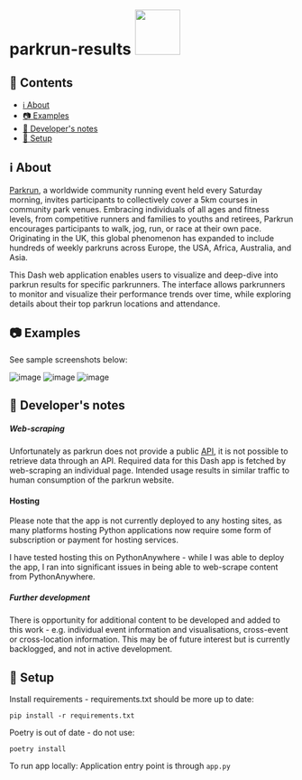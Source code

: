 # parkrun-results <img src="https://user-images.githubusercontent.com/94953297/218050503-c6260c37-f97f-4a70-bfa2-02c70df28b3c.jpg" width="80" height="80">

## 📖 Contents
* [ℹ️ About](https://github.com/jansen88/parkrun-results/tree/master#about)
* [📷 Examples](https://github.com/jansen88/parkrun-results/tree/master#examples)
* [🏃 Developer's notes](https://github.com/jansen88/parkrun-results/tree/master#developers-notes)
* [🔧 Setup](https://github.com/jansen88/parkrun-results/tree/master#setup)

## ℹ️ About
[Parkrun](https://www.parkrun.com.au/), a worldwide community running event held every Saturday morning, invites participants to collectively cover a 5km courses in community park venues. Embracing individuals of all ages and fitness levels, from competitive runners and families to youths and retirees, Parkrun encourages participants to walk, jog, run, or race at their own pace. Originating in the UK, this global phenomenon has expanded to include hundreds of weekly parkruns across Europe, the USA, Africa, Australia, and Asia.

This Dash web application enables users to visualize and deep-dive into parkrun results for specific parkrunners. The interface allows parkrunners to monitor and visualize their performance trends over time, while exploring details about their top parkrun locations and attendance.

## 📷 Examples
See sample screenshots below:

![image](https://github.com/jansen88/parkrunFun/assets/94953297/55732323-c2da-4041-914b-3c4cf5ec71ba)
![image](https://github.com/jansen88/parkrunFun/assets/94953297/ce973aae-0358-4c1c-aa24-896ece39238c)
![image](https://github.com/jansen88/parkrunFun/assets/94953297/aac129ad-3e50-42b6-9c50-4257d2fffe10)

## 🏃 Developer's notes
##### Web-scraping
Unfortunately as parkrun does not provide a public [API](https://www.parkrun.com/api/), it is not possible to retrieve data through an API. Required data for this Dash app is fetched by web-scraping an individual page. Intended usage results in similar traffic to human consumption of the parkrun website.

#### Hosting
Please note that the app is not currently deployed to any hosting sites, as many platforms hosting Python applications now require some form of subscription or payment for hosting services. 

I have tested hosting this on PythonAnywhere - while I was able to deploy the app, I ran into significant issues in being able to web-scrape content from PythonAnywhere.

##### Further development
There is opportunity for additional content to be developed and added to this work - e.g. individual event information and visualisations, cross-event or cross-location information. This may be of future interest but is currently backlogged, and not in active development.

## 🔧 Setup
Install requirements - requirements.txt should be more up to date:

```
pip install -r requirements.txt
```

Poetry is out of date - do not use:
```
poetry install
```

To run app locally:
Application entry point is through `app.py`




